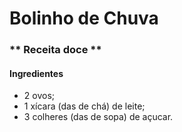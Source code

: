 # Bolinho de Chuva

### ** Receita doce **

#### Ingredientes

 - 2 ovos;
 - 1 xícara (das de chá) de leite;
 - 3 colheres (das de sopa) de açucar.
